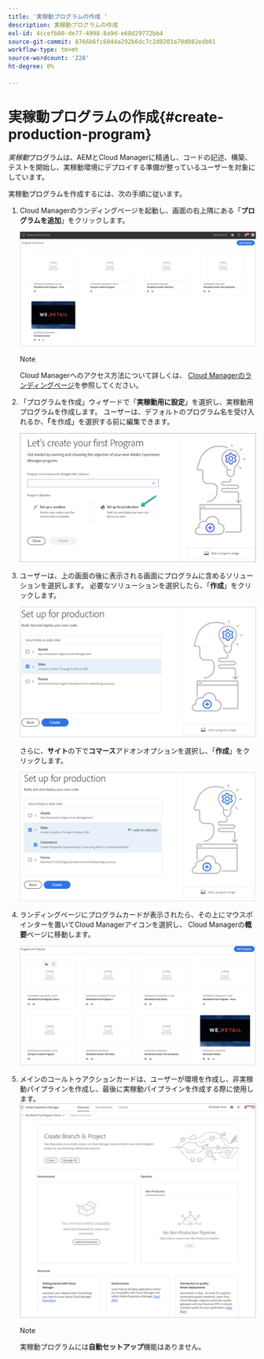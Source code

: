 ```yaml
---
title: '実稼動プログラムの作成 '
description: 実稼動プログラムの作成
exl-id: 4ccefb80-de77-4998-8a9d-e68d29772bb4
source-git-commit: 8766b6fc6044a292b6dc7c2d9203a70d082edb01
workflow-type: tm+mt
source-wordcount: '228'
ht-degree: 0%

---
```


# 実稼動プログラムの作成{#create-production-program}

*実稼動*&#x200B;プログラムは、AEMとCloud Managerに精通し、コードの記述、構築、テストを開始し、実稼動環境にデプロイする準備が整っているユーザーを対象にしています。

実稼動プログラムを作成するには、次の手順に従います。

1. Cloud Managerのランディングページを起動し、画面の右上隅にある「**プログラムを追加**」をクリックします。

   ![](assets/first_timelogin1.png)

   >[!NOTE]
   >Cloud Managerへのアクセス方法について詳しくは、 [Cloud Managerのランディングページ](/help/onboarding/what-is-required/navigate-to-cloud-manager.md)を参照してください。

1. 「プログラムを作成」ウィザードで「**実稼動用に設定**」を選択し、実稼動用プログラムを作成します。 ユーザーは、デフォルトのプログラム名を受け入れるか、**「**&#x200B;を作成」を選択する前に編集できます。

   ![](assets/create-prod1.png)

1. ユーザーは、上の画面の後に表示される画面にプログラムに含めるソリューションを選択します。 必要なソリューションを選択したら、「**作成**」をクリックします。


   ![](assets/setup-prod-select.png)

   さらに、**サイト**&#x200B;の下で&#x200B;**コマース**&#x200B;アドオンオプションを選択し、「**作成**」をクリックします。

   ![](assets/setup-prod-commerce.png)

1. ランディングページにプログラムカードが表示されたら、その上にマウスポインターを置いてCloud Managerアイコンを選択し、 Cloud Managerの&#x200B;**概要**&#x200B;ページに移動します。

   ![](assets/set-up-prod4.png)

1. メインのコールトゥアクションカードは、ユーザーが環境を作成し、非実稼動パイプラインを作成し、最後に実稼動パイプラインを作成する際に使用します。
   ![](assets/set-up-prod5.png)


   >[!NOTE]
   >実稼動プログラムには&#x200B;**自動セットアップ**&#x200B;機能はありません。
